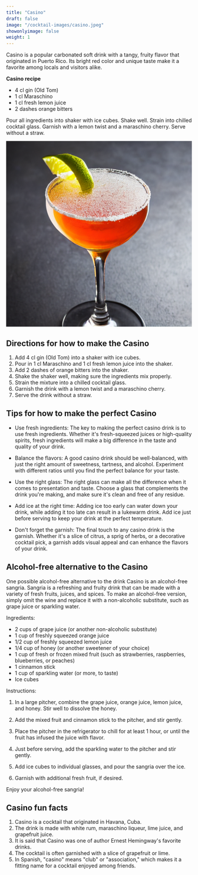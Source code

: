 ```yaml
---
title: "Casino"
draft: false
image: "/cocktail-images/casino.jpeg"
showonlyimage: false
weight: 1
---
```


Casino is a popular carbonated soft drink with a tangy, fruity flavor that originated in Puerto Rico. Its bright red color and unique taste make it a favorite among locals and visitors alike.

<!--more-->

**Casino recipe**

- 4 cl gin (Old Tom)
- 1 cl Maraschino
- 1 cl fresh lemon juice
- 2 dashes orange bitters


Pour all ingredients into shaker with ice cubes. Shake well. Strain into chilled cocktail glass. Garnish with a lemon twist and a maraschino cherry. Serve without a straw.

![](/cocktail-images/casino.jpeg)


## Directions for how to make the Casino

1. Add 4 cl gin (Old Tom) into a shaker with ice cubes.
2. Pour in 1 cl Maraschino and 1 cl fresh lemon juice into the shaker.
3. Add 2 dashes of orange bitters into the shaker.
4. Shake the shaker well, making sure the ingredients mix properly.
5. Strain the mixture into a chilled cocktail glass.
6. Garnish the drink with a lemon twist and a maraschino cherry.
7. Serve the drink without a straw.

## Tips for how to make the perfect Casino

- Use fresh ingredients: The key to making the perfect casino drink is to use fresh ingredients. Whether it's fresh-squeezed juices or high-quality spirits, fresh ingredients will make a big difference in the taste and quality of your drink.

- Balance the flavors: A good casino drink should be well-balanced, with just the right amount of sweetness, tartness, and alcohol. Experiment with different ratios until you find the perfect balance for your taste.

- Use the right glass: The right glass can make all the difference when it comes to presentation and taste. Choose a glass that complements the drink you're making, and make sure it's clean and free of any residue.

- Add ice at the right time: Adding ice too early can water down your drink, while adding it too late can result in a lukewarm drink. Add ice just before serving to keep your drink at the perfect temperature.

- Don't forget the garnish: The final touch to any casino drink is the garnish. Whether it's a slice of citrus, a sprig of herbs, or a decorative cocktail pick, a garnish adds visual appeal and can enhance the flavors of your drink.

## Alcohol-free alternative to the Casino

One possible alcohol-free alternative to the drink Casino is an alcohol-free sangria. Sangria is a refreshing and fruity drink that can be made with a variety of fresh fruits, juices, and spices. To make an alcohol-free version, simply omit the wine and replace it with a non-alcoholic substitute, such as grape juice or sparkling water.

Ingredients:

- 2 cups of grape juice (or another non-alcoholic substitute)
- 1 cup of freshly squeezed orange juice
- 1/2 cup of freshly squeezed lemon juice
- 1/4 cup of honey (or another sweetener of your choice)
- 1 cup of fresh or frozen mixed fruit (such as strawberries, raspberries, blueberries, or peaches)
- 1 cinnamon stick
- 1 cup of sparkling water (or more, to taste)
- Ice cubes

Instructions:

1. In a large pitcher, combine the grape juice, orange juice, lemon juice, and honey. Stir well to dissolve the honey.

2. Add the mixed fruit and cinnamon stick to the pitcher, and stir gently.

3. Place the pitcher in the refrigerator to chill for at least 1 hour, or until the fruit has infused the juice with flavor.

4. Just before serving, add the sparkling water to the pitcher and stir gently.

5. Add ice cubes to individual glasses, and pour the sangria over the ice.

6. Garnish with additional fresh fruit, if desired.

Enjoy your alcohol-free sangria!

## Casino fun facts

1. Casino is a cocktail that originated in Havana, Cuba.
2. The drink is made with white rum, maraschino liqueur, lime juice, and grapefruit juice.
3. It is said that Casino was one of author Ernest Hemingway's favorite drinks.
4. The cocktail is often garnished with a slice of grapefruit or lime.
5. In Spanish, "casino" means "club" or "association," which makes it a fitting name for a cocktail enjoyed among friends.
